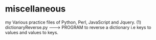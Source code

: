 # miscellaneous
my Various practice files of Python, Perl, JavaScript and Jquery.
(1) dictionaryReverse.py ---> PROGRAM to reverse a dictionary i.e keys to values and values to keys.
